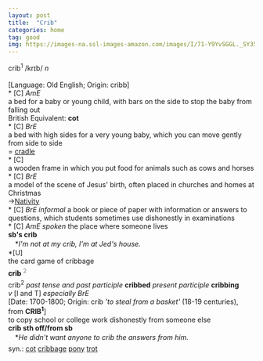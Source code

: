 ```yaml
---
layout: post
title:  "Crib"
categories: home
tag: good
img: https://images-na.ssl-images-amazon.com/images/I/71-Y9YvSGGL._SY355_.jpg
---
```

<DIV style="MARGIN: 0px 0px 5px">crib<SUP>1</SUP> /krɪb/ <I>n</I> <BR><BR>[Language: Old English; Origin: cribb]<BR>* [C] <I>AmE</I> <BR>a bed for a baby or young child, with bars on the side to stop the baby from falling out<BR>British Equivalent: <B>cot</B><BR>* [C] <I>BrE</I> <BR>a bed with high sides for a very young baby, which you can move gently from side to side<BR>= <A href="{{ site.baseurl }}/cradle"><U>cradle</U></A><BR>* [C] <BR>a wooden frame in which you put food for animals such as cows and horses<BR>* [C] <I>BrE</I> <BR>a model of the scene of Jesus' birth, often placed in churches and homes at Christmas<BR>→<A href="{{ site.baseurl }}/Nativity"><U>Nativity</U></A><BR>* [C] <I>BrE informal</I> a book or piece of paper with information or answers to questions, which students sometimes use dishonestly in examinations<BR>* [C] <I>AmE spoken</I> the place where someone lives<BR><B>sb's crib</B><BR>　*<I>I'm not at my crib, I'm at Jed's house.</I><BR>*[U] <BR>the card game of cribbage</DIV>
<DIV style="COLOR: #808080; MARGIN: 0px 0px 5px; LINE-HEIGHT: normal"><SPAN style="FONT-SIZE: 10.5pt; COLOR: #000000; LINE-HEIGHT: normal"><B>crib</B></SPAN> <SUP style="FONT-SIZE: 83%; LINE-HEIGHT: normal">2</SUP> </DIV>
<DIV style="MARGIN: 0px 0px 5px">crib<SUP>2</SUP> <I>past tense and past participle</I> <B>cribbed</B> <I>present participle</I> <B>cribbing</B> <BR><I>v</I> [I and T] <I>especially BrE</I> <BR>[Date: 1700-1800; Origin: crib <I>'to steal from a basket'</I> (18-19 centuries), from <B>CRIB<SUP>1</SUP></B>]<BR>to copy school or college work dishonestly from someone else<BR><B>crib sth off/from sb</B><BR>　*<I>He didn't want anyone to crib the answers from him.</I></DIV>
<DIV style="MARGIN: 0px 0px 5px">
<DIV style="MARGIN: 4px 0px">syn.: <A href="{{ site.baseurl }}/cot"><U>cot</U></A> <A href="{{ site.baseurl }}/cribbage"><U>cribbage</U></A> <A href="{{ site.baseurl }}/pony"><U>pony</U></A> <A href="{{ site.baseurl }}/trot"><U>trot</U></A></DIV></DIV>

